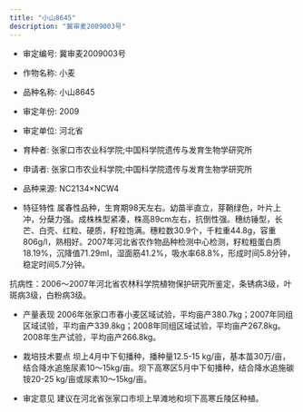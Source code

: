 ```yaml
---
title: "小山8645"
description: "冀审麦2009003号"
---
```

* 审定编号:  冀审麦2009003号

*  作物名称:  小麦

*  品种名称:  小山8645

*  审定年份:  2009

*  审定单位:  河北省

* 育种者:  张家口市农业科学院;中国科学院遗传与发育生物学研究所

*  申请者:  张家口市农业科学院;中国科学院遗传与发育生物学研究所

*  品种来源:  NC2134×NCW4

*  特征特性
属春性品种，生育期98天左右。幼苗半直立，芽鞘绿色，叶片上冲，分蘖力强。成株株型紧凑，株高89cm左右，抗倒性强。穗纺锤型，长芒、白壳、红粒、硬质，籽粒饱满。穗粒数30.9个，千粒重44.8g，容重806g/l，熟相好。2007年河北省农作物品种检测中心检测，籽粒粗蛋白质18.19%，沉降值71.29ml，湿面筋41.2%，吸水率68.8%，形成时间5.8分钟，稳定时间5.7分钟。
抗病性：2006～2007年河北省农林科学院植物保护研究所鉴定，条锈病3级，叶斑病3级，白粉病3级。 

*  产量表现
2006年张家口市春小麦区域试验，平均亩产380.7kg；2007年同组区域试验，平均亩产339.8kg；2008年同组区域试验，平均亩产267.8kg。2008年生产试验，平均亩产266.8kg。

*  栽培技术要点
坝上4月中下旬播种，播种量12.5-15 kg/亩，基本苗30万/亩，结合降水追施尿素10～15kg/亩。坝下高寒区5月中下旬播种，结合降水追施碳铵20-25 kg/亩或尿素10～15kg/亩。

*  审定意见
建议在河北省张家口市坝上旱滩地和坝下高寒丘陵区种植。
